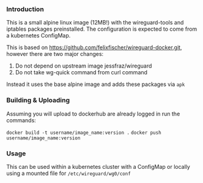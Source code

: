 ### Introduction

This is a small alpine linux image (12MB!) with the wireguard-tools and iptables packages preinstalled. The configuration is expected to come from a kubernetes ConfigMap.

This is based on https://github.com/felixfischer/wireguard-docker.git, however there are two major changes:

1. Do not depend on upstream image jessfraz/wireguard
2. Do not take wg-quick command from curl command

Instead it uses the base alpine image and adds these packages via `apk`

### Building & Uploading

Assuming you will upload to dockerhub are already logged in run the commands:

`docker build -t username/image_name:version .`
`docker push username/image_name:version`

### Usage

This can be used within a kubernetes cluster with a ConfigMap or locally using a mounted file for `/etc/wireguard/wg0/conf`
